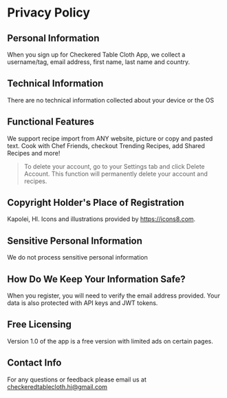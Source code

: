 # Privacy Policy

## Personal Information
When you sign up for Checkered Table Cloth App, we collect a username/tag, email address, first name, last name and country.

## Technical Information
There are no technical information collected about your device or the OS 

## Functional Features 
We support recipe import from ANY website, picture or copy and pasted text.  Cook with Chef Friends, checkout Trending Recipes, add Shared Recipes and more!
> To delete your account, go to your Settings tab and click Delete Account.  This function will permanently delete your account and recipes.  

## Copyright Holder's Place of Registration
Kapolei, HI.  Icons and illustrations provided by https://icons8.com.  

## Sensitive Personal Information
We do not process sensitive personal information

## How Do We Keep Your Information Safe? 
When you register, you will need to verify the email address provided.  Your data is also protected with API keys and JWT tokens.

## Free Licensing
Version 1.0 of the app is a free version with limited ads on certain pages. 

## Contact Info
For any questions or feedback please email us at checkeredtablecloth.hi@gmail.com
